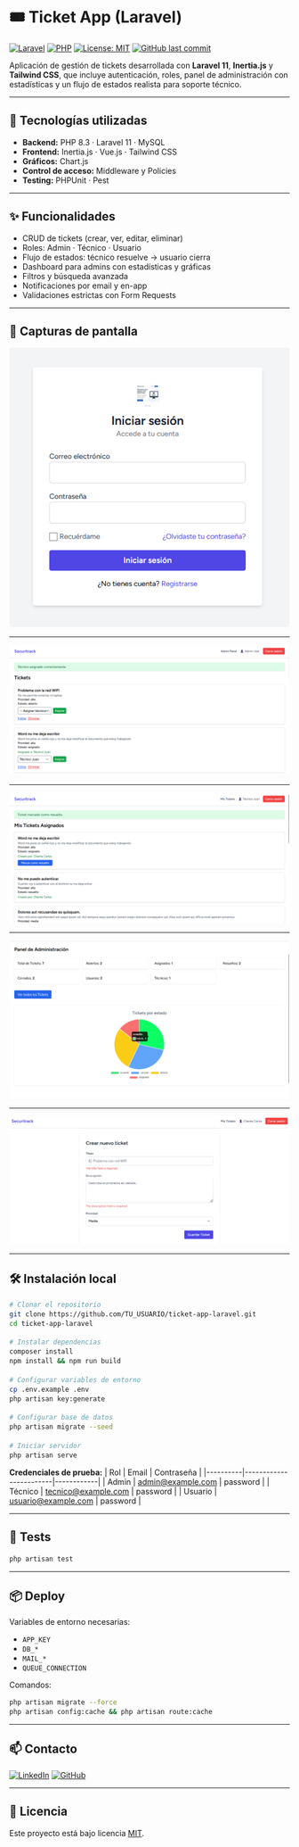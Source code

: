 # 🎟️ Ticket App (Laravel)

[![Laravel](https://img.shields.io/badge/Laravel-11-FF2D20?logo=laravel&logoColor=white)](https://laravel.com)
[![PHP](https://img.shields.io/badge/PHP-8.3-777BB4?logo=php&logoColor=white)](https://www.php.net/)
[![License: MIT](https://img.shields.io/badge/License-MIT-green.svg)](LICENSE)
[![GitHub last commit](https://img.shields.io/github/last-commit/ericcobasdev/ticket-app-laravel)](https://github.com/ericcobasdev/ticket-app-laravel)

Aplicación de gestión de tickets desarrollada con **Laravel 11**, **Inertia.js** y **Tailwind CSS**, que incluye autenticación, roles, panel de administración con estadísticas y un flujo de estados realista para soporte técnico.  

---

## 🚀 Tecnologías utilizadas
- **Backend:** PHP 8.3 · Laravel 11 · MySQL
- **Frontend:** Inertia.js · Vue.js · Tailwind CSS
- **Gráficos:** Chart.js
- **Control de acceso:** Middleware y Policies
- **Testing:** PHPUnit · Pest

---

## ✨ Funcionalidades
- CRUD de tickets (crear, ver, editar, eliminar)
- Roles: Admin · Técnico · Usuario
- Flujo de estados: técnico resuelve → usuario cierra
- Dashboard para admins con estadísticas y gráficas
- Filtros y búsqueda avanzada
- Notificaciones por email y en-app
- Validaciones estrictas con Form Requests

---

## 📸 Capturas de pantalla

![Login](docs/login.png)

---
![Listado de tickets](docs/listado-tickets.png)

---
![Solucion de ticket](docs/tickets-asignados.png)

---
![Dashboard](docs/dashboard.png)

---
![Formulario de ticket](docs/form-ticket.png)


---

## 🛠️ Instalación local
```bash
# Clonar el repositorio
git clone https://github.com/TU_USUARIO/ticket-app-laravel.git
cd ticket-app-laravel

# Instalar dependencias
composer install
npm install && npm run build

# Configurar variables de entorno
cp .env.example .env
php artisan key:generate

# Configurar base de datos
php artisan migrate --seed

# Iniciar servidor
php artisan serve
```

**Credenciales de prueba:**
| Rol      | Email                  | Contraseña |
|----------|------------------------|------------|
| Admin    | admin@example.com       | password   |
| Técnico  | tecnico@example.com     | password   |
| Usuario  | usuario@example.com     | password   |

---

## 🧪 Tests
```bash
php artisan test
```

---

## 📦 Deploy
Variables de entorno necesarias:
- `APP_KEY`
- `DB_*`
- `MAIL_*`
- `QUEUE_CONNECTION`

Comandos:
```bash
php artisan migrate --force
php artisan config:cache && php artisan route:cache
```

---

## 📫 Contacto
[![LinkedIn](https://img.shields.io/badge/LinkedIn-Perfil-0A66C2?logo=linkedin&logoColor=white)](https://www.linkedin.com/in/ericcobas/)
[![GitHub](https://img.shields.io/badge/GitHub-Perfil-181717?logo=github&logoColor=white)](https://github.com/ericcobasdev)

---

## 📄 Licencia
Este proyecto está bajo licencia [MIT](LICENSE).
